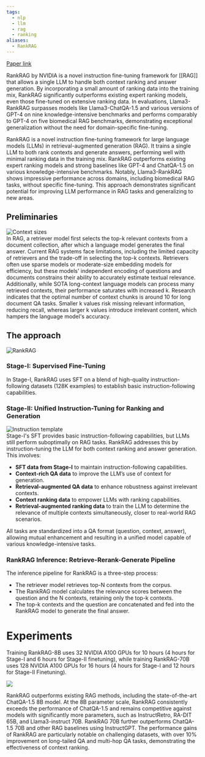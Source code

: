 ```yaml
---
tags:
  - nlp
  - llm
  - rag
  - ranking
aliases:
  - RankRAG
---
```

[Paper link](https://arxiv.org/abs/2407.02485)

RankRAG by NVIDIA is a novel instruction fine-tuning framework for [[RAG]] that allows a single LLM to handle both context ranking and answer generation. By incorporating a small amount of ranking data into the training mix, RankRAG significantly outperforms existing expert ranking models, even those fine-tuned on extensive ranking data. In evaluations, Llama3-RankRAG surpasses models like Llama3-ChatQA-1.5 and various versions of GPT-4 on nine knowledge-intensive benchmarks and performs comparably to GPT-4 on five biomedical RAG benchmarks, demonstrating exceptional generalization without the need for domain-specific fine-tuning.

RankRAG is a novel instruction fine-tuning framework for large language models (LLMs) in retrieval-augmented generation (RAG). It trains a single LLM to both rank contexts and generate answers, performing well with minimal ranking data in the training mix. RankRAG outperforms existing expert ranking models and strong baselines like GPT-4 and ChatQA-1.5 on various knowledge-intensive benchmarks. Notably, Llama3-RankRAG shows impressive performance across domains, including biomedical RAG tasks, without specific fine-tuning. This approach demonstrates significant potential for improving LLM performance in RAG tasks and generalizing to new areas.

## Preliminaries
![Context sizes](https://andlukyane.com/images/paper_reviews/rankrag/2024-07-21_18-54-18.jpeg)  
In RAG, a retriever model first selects the top-k relevant contexts from a document collection, after which a language model generates the final answer. Current RAG systems face limitations, including the limited capacity of retrievers and the trade-off in selecting the top-k contexts. Retrievers often use sparse models or moderate-size embedding models for efficiency, but these models' independent encoding of questions and documents constrains their ability to accurately estimate textual relevance. Additionally, while SOTA long-context language models can process many retrieved contexts, their performance saturates with increased k. Research indicates that the optimal number of context chunks is around 10 for long document QA tasks. Smaller k values risk missing relevant information, reducing recall, whereas larger k values introduce irrelevant content, which hampers the language model's accuracy.  

## The approach
![RankRAG](https://andlukyane.com/images/paper_reviews/rankrag/2024-07-21_19-04-18.jpeg)  
### Stage-I: Supervised Fine-Tuning  
In Stage-I, RankRAG uses SFT on a blend of high-quality instruction-following datasets (128K examples) to establish basic instruction-following capabilities.  

### Stage-II: Unified Instruction-Tuning for Ranking and Generation  
![Instruction template](https://andlukyane.com/images/paper_reviews/rankrag/2024-07-21_19-18-49.jpeg)  
  Stage-I's SFT provides basic instruction-following capabilities, but LLMs still perform suboptimally on RAG tasks. RankRAG addresses this by instruction-tuning the LLM for both context ranking and answer generation. This involves:  

* **SFT data from Stage-I** to maintain instruction-following capabilities.  
* **Context-rich QA data** to improve the LLM’s use of context for generation.  
* **Retrieval-augmented QA data** to enhance robustness against irrelevant contexts.  
* **Context ranking data** to empower LLMs with ranking capabilities.  
* **Retrieval-augmented ranking data** to train the LLM to determine the relevance of multiple contexts simultaneously, closer to real-world RAG scenarios.  

All tasks are standardized into a QA format (question, context, answer), allowing mutual enhancement and resulting in a unified model capable of various knowledge-intensive tasks.

### RankRAG Inference: Retrieve-Rerank-Generate Pipeline  

The inference pipeline for RankRAG is a three-step process:  
* The retriever model retrieves top-N contexts from the corpus.   
* The RankRAG model calculates the relevance scores between the question and the N contexts, retaining only the top-k contexts.   
* The top-k contexts and the question are concatenated and fed into the RankRAG model to generate the final answer.

# Experiments

Training RankRAG-8B uses 32 NVIDIA A100 GPUs for 10 hours (4 hours for Stage-I and 6 hours for Stage-II finetuning), while training RankRAG-70B uses 128 NVIDIA A100 GPUs for 16 hours (4 hours for Stage-I and 12 hours for Stage-II Finetuning).

![](https://miro.medium.com/v2/resize:fit:1400/0*Srrieg6Igq9b9UWi.jpeg)

RankRAG outperforms existing RAG methods, including the state-of-the-art ChatQA-1.5 8B model. At the 8B parameter scale, RankRAG consistently exceeds the performance of ChatQA-1.5 and remains competitive against models with significantly more parameters, such as InstructRetro, RA-DIT 65B, and Llama3-instruct 70B. RankRAG 70B further outperforms ChatQA-1.5 70B and other RAG baselines using InstructGPT. The performance gains of RankRAG are particularly notable on challenging datasets, with over 10% improvement on long-tailed QA and multi-hop QA tasks, demonstrating the effectiveness of context ranking.
